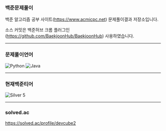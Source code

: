 ### 백준문제풀이
  백준 알고리즘 공부 사이트(https://www.acmicpc.net) 문제풀이결과 저장소입니다. <br>  
   
  소스 커밋은 백준허브 크롬 플러그인(https://github.com/BaekjoonHub/BaekjoonHub) 사용하였습니다. <br>

---

### 문제풀이언어
![Python](https://img.shields.io/badge/Python-3776AB?style=flat&logo=python&logoColor=white)
![Java](https://img.shields.io/badge/Java-007396?style=flat&logo=openjdk&logoColor=white)

---

### 현재백준티어
![Silver 5](https://img.shields.io/badge/Silver%205-6A6A6A?style=flat&logo=codeforces&logoColor=white)

---

### solved.ac
https://solved.ac/profile/devcube2
